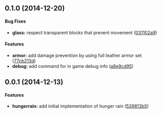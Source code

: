 <a name="0.1.0"></a>
## 0.1.0 (2014-12-20)


#### Bug Fixes

* **glass:** respect transparent blocks that prevent movement ([031102a9](https://www.github.com/bheiskell/HungerRain/commit/031102a9c0a79c0cc5ba8ffe8c92fc0139e8ebb2))


#### Features

* **armor:** add damage prevention by using full leather armor set ([77cb213d](https://www.github.com/bheiskell/HungerRain/commit/77cb213dee4f07c791fc0428c8fd2000f4edfd69))
* **debug:** add  command for in game debug info ([a8e9cd95](https://www.github.com/bheiskell/HungerRain/commit/a8e9cd95dd0cda09729a3a7ae7d5e529f1efcba7))


<a name="0.0.1"></a>
## 0.0.1 (2014-12-13)


#### Features
* **hungerrain:** add initial implementation of hunger rain ([539813b5](https://www.github.com/bheiskell/HungerRain/commit/539813b500089e1f5fce5238e9d819273309b506))

